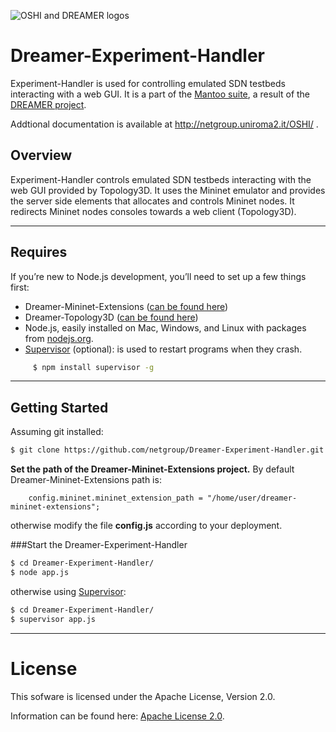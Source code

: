 ![OSHI and DREAMER logos](http://netgroup.uniroma2.it/twiki/pub/Oshi/WebHome/dreamer-oshi-logo-github-2.png "http://netgroup.uniroma2.it/OSHI")

Dreamer-Experiment-Handler
==================

Experiment-Handler is used for controlling emulated SDN testbeds interacting with a web GUI. It is a part of the [Mantoo suite](https://github.com/netgroup/Dreamer-Mantoo), a result of the [DREAMER project](http://netgroup.uniroma2.it/DREAMER/). 

Addtional documentation is available at http://netgroup.uniroma2.it/OSHI/ .

Overview
-----------
Experiment-Handler controls emulated SDN testbeds interacting with the web GUI provided by Topology3D. It uses the Mininet emulator and provides the server side elements that allocates and controls Mininet nodes. It redirects Mininet nodes consoles towards a web client (Topology3D).

---------------------------

## Requires

If you’re new to Node.js development, you’ll need to set up a few things first:
- Dreamer-Mininet-Extensions ([can be found here](https://github.com/netgroup/Dreamer-Mininet-Extensions))
- Dreamer-Topology3D ([can be found here](https://github.com/netgroup/Dreamer-Topology3D))
- Node.js, easily installed on Mac, Windows, and Linux with packages from [nodejs.org](http://nodejs.org).
- [Supervisor](https://github.com/isaacs/node-supervisor) (optional): is used to restart programs when they crash. 
```sh
	 $ npm install supervisor -g
```


--------------------
 
Getting Started
---------------------

Assuming git installed:

```sh
$ git clone https://github.com/netgroup/Dreamer-Experiment-Handler.git
```
**Set the path of the Dreamer-Mininet-Extensions project.** By default Dreamer-Mininet-Extensions path is:

		config.mininet.mininet_extension_path = "/home/user/dreamer-mininet-extensions";

otherwise modify the file **config.js** according to your deployment. 

###Start the Dreamer-Experiment-Handler

```sh
$ cd Dreamer-Experiment-Handler/
$ node app.js
```
otherwise using [Supervisor](https://github.com/isaacs/node-supervisor):
```sh
$ cd Dreamer-Experiment-Handler/
$ supervisor app.js
```

---------------------

License
=======

This sofware is licensed under the Apache License, Version 2.0.

Information can be found here:
 [Apache License 2.0](http://www.apache.org/licenses/LICENSE-2.0).
